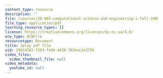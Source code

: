 ```yaml
---
content_type: resource
description: ''
file: /courses/18-085-computational-science-and-engineering-i-fall-2008/290145823303fe0446587034ac2e3750_wTM4v2gIeqk.pdf
file_type: application/pdf
learning_resource_types: []
license: https://creativecommons.org/licenses/by-nc-sa/4.0/
ocw_type: OCWFile
resourcetype: Document
title: 3play pdf file
uid: 29014582-3303-fe04-4658-7034ac2e3750
video_files:
  video_thumbnail_file: null
video_metadata:
  youtube_id: null
---
```

